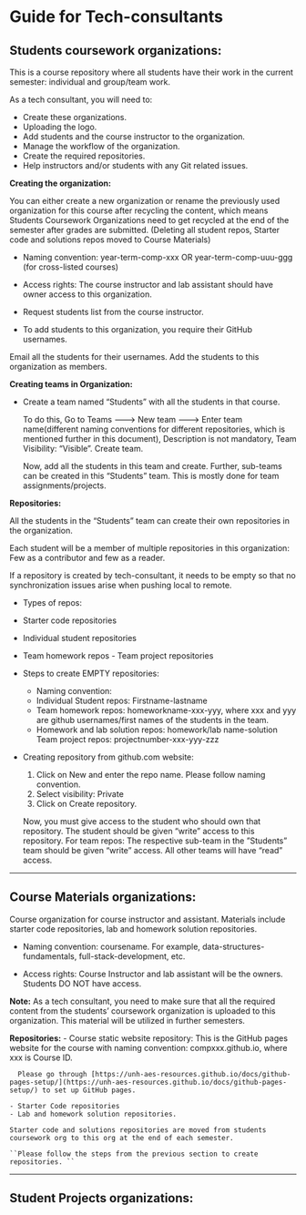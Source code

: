 # Guide for Tech-consultants

## Students coursework organizations:
This is a course repository where all students have their work in the current semester: individual and group/team work.

  As a tech consultant, you will need to:
  - Create these organizations.
  - Uploading the logo.
  - Add students and the course instructor to the organization.
  - Manage the workflow of the organization.
  - Create the required repositories.
  - Help instructors and/or students with any Git related issues.

**Creating the organization:**

  You can either create a new organization or rename the previously used organization for this course after recycling the content, which means Students Coursework Organizations need to get recycled at the end of the semester after grades are submitted. (Deleting all student repos, Starter code and solutions repos moved to Course Materials)

  - Naming convention:  year-term-comp-xxx OR year-term-comp-uuu-ggg (for cross-listed courses)

  - Access rights: The course instructor and lab assistant should have owner access to this organization.

  - Request students list from the course instructor.

  - To add students to this organization, you require their GitHub usernames.

Email all the students for their usernames.
Add the students to this organization as members.

**Creating teams in Organization:**
  - Create a team named “Students” with all the students in that course.

    To do this,
	  Go to Teams ---> New team ---> Enter team name(different naming conventions for different repositories, which is mentioned further in this document), Description is not mandatory, Team Visibility: “Visible”. Create team.

    Now, add all the students in this team and create.
	  Further, sub-teams can be created in this “Students” team. This is mostly done for team assignments/projects.


**Repositories:**

  All the students in the “Students” team can create their own repositories in the organization.

  Each student will be a member of multiple repositories in this organization: Few as a contributor and few as a reader.

  If a repository is created by tech-consultant, it needs to be empty so that no synchronization issues arise when pushing local to remote.

-  Types of repos:
  - Starter code repositories
  - Individual student repositories
  - Team homework repos  - Team project repositories


- Steps to create EMPTY repositories:
  - Naming convention:
  - Individual Student repos: Firstname-lastname
  - Team homework repos: homeworkname-xxx-yyy, where xxx and yyy are github usernames/first names of the students in the team.
  - Homework and lab solution repos: homework/lab name-solution
      Team project repos: projectnumber-xxx-yyy-zzz


- Creating repository from github.com website:

  1. Click on New and enter the repo name. Please follow naming convention.
  2. Select visibility: Private
  3. Click on Create repository.

  Now, you must give access to the student who should own that repository. The student should be given “write” access to this repository.
  For team repos: The respective sub-team in the ”Students” team should be given “write” access. All other teams will have “read” access.

-------------------
## Course Materials organizations:
  Course organization for course instructor and assistant. Materials include starter code repositories, lab and homework solution repositories.

  - Naming convention: coursename. For example, data-structures-fundamentals, full-stack-development, etc.

  - Access rights: Course Instructor and lab assistant will be the owners. Students DO NOT have access.

  **Note:** As a tech consultant, you need to make sure that all the required content from the students’ coursework organization is uploaded to this organization. This material will be utilized in further semesters.


  **Repositories:**
    - Course static website repository:
      This is the GitHub pages website for the course with naming convention: compxxx.github.io, where xxx is Course ID.

      Please go through [https://unh-aes-resources.github.io/docs/github-pages-setup/](https://unh-aes-resources.github.io/docs/github-pages-setup/) to set up GitHub pages.

    - Starter Code repositories
    - Lab and homework solution repositories.

    Starter code and solutions repositories are moved from students coursework org to this org at the end of each semester.

    ``Please follow the steps from the previous section to create repositories. ``
---------
## Student Projects organizations:
